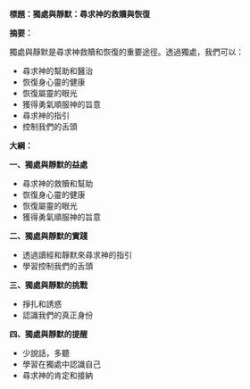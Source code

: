 **標題：獨處與靜默：尋求神的救贖與恢復**

**摘要：**

獨處與靜默是尋求神救贖和恢復的重要途徑。透過獨處，我們可以：

* 尋求神的幫助和醫治
* 恢復身心靈的健康
* 恢復屬靈的眼光
* 獲得勇氣順服神的旨意
* 尋求神的指引
* 控制我們的舌頭

**大綱：**

**一、獨處與靜默的益處**

* 尋求神的救贖和幫助
* 恢復身心靈的健康
* 恢復屬靈的眼光
* 獲得勇氣順服神的旨意

**二、獨處與靜默的實踐**

* 透過讀經和靜默來尋求神的指引
* 學習控制我們的舌頭

**三、獨處與靜默的挑戰**

* 掙扎和誘惑
* 認識我們的真正身份

**四、獨處與靜默的提醒**

* 少說話，多聽
* 學習在獨處中認識自己
* 尋求神的肯定和接納